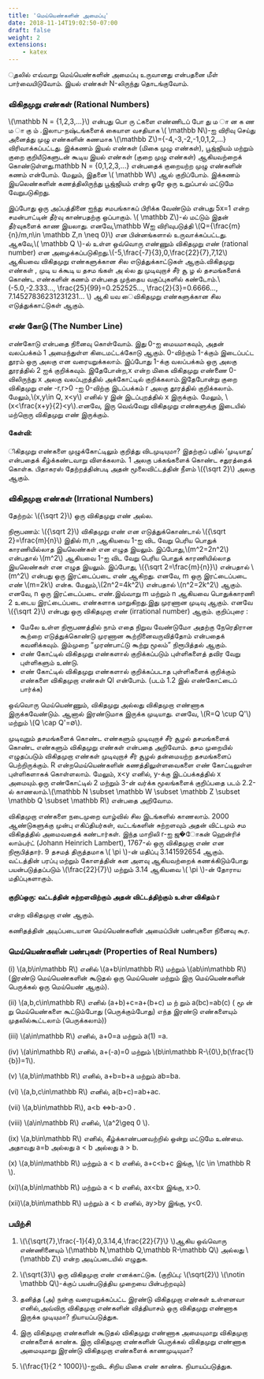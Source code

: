 ```yaml
---
title: 'மெய்யெண்களின் அமைப்பு'
date: 2018-11-14T19:02:50-07:00
draft: false
weight: 2
extensions:
    - katex
---
```


ுதலில் எவ்வாறு மெய்யெண்களின் அமைப்பு உருவானது என்பதனை மீள் பார்வையிடுவோம். 
இயல் எண்கள் N-லிருந்து தொடங்குவோம். 

### விகிதமுறு எண்கள் (Rational Numbers)
\\(\mathbb N = {1,2,3,...}\\) என்பது பொ ரு ட்களை எண்ணிடப் போ து ம ா ன க ண ம ா கு ம் .இலாப-நஷ்டங்களைக் கையாள வசதியாக \\( \mathbb N\\)-ஐ விரிவு செய்து அனைத்து முழு
 எண்களின் கணமாக \\(\mathbb Z\\)={-4,-3,-2,-1,0,1,2,...} விரிவாக்கப்பட்டது. இக்கணம் இயல் எண்கள் (மிகை முழு எண்கள்), பூஜ்ஜியம் மற்றும் குறை குறியீடுகளுடன் கூடிய இயல் எண்கள் (குறை முழு எண்கள்) ஆகியவற்றைக் கொண்டுள்ளது.mathbb N = {0,1,2,3,...} என்பதைக் குறையற்ற முழு எண்களின் கணம் என்போம். மேலும், இதனை \\( \mathbb W\\) ஆல் குறிப்போம். இக்கணம் இயலெண்களின் கணத்திலிருந்து பூஜ்ஜியம் என்ற ஓரே ஒரு உறுப்பால் மட்டுமே வேறுபடுகிறது.

இப்போது ஒரு அப்பத்தினை ஐந்து சமபங்காகப் பிரிக்க வேண்டும் என்பது 5x=1 என்ற சமன்பாட்டின் தீர்வு காண்பதற்கு ஒப்பாகும். \\( \mathbb Z\\)-ல் மட்டும் இதன்
தீர்வுகளைக் காண இயலாது. எனவே,\mathbb Wஐ விரிவுபடுத்தி \\(Q={\frac{m}{n}/m,n\in \mathbb Z,n \neq 0}\\) என பின்னங்களால் உருவாக்கப்பட்டது.
ஆகவே,\\( \mathbb Q \\)-ல் உள்ள ஒவ்வொரு எண்ணும் விகிதமுறு எண் (rational number) என அழைக்கப்படுகிறது.\\(-5,\frac{-7}{3},0,\frac{22}{7},7,12\\) ஆகியவை
விகிதமுறு எண்களுக்கான சில எடுத்துக்காட்டுகள் ஆகும்.விகிதமுறு எண்கள் , முடி ய க்கூடி ய தசம ங்கள் அ ல்ல து முடிவுறாச் சீர் சூ ழ ல் தசமங்களைக்
கொண்ட எண்களின் கணம் என்பதை முந்தைய வகுப்புகளில் கண்டோம்.\\(-5.0,-2.333..., \frac{25}{99}=0.252525..., \frac{2}{3}=0.6666..., 7.14527836231231231... \\) 
ஆகி யவ ைவிகிதமுறு எண்களுக்கான சில எடுத்துக்காட்டுகள் ஆகும்.

### எண் கோடு (The Number Line)
எண்கோடு என்பதை நினைவு கொள்வோம். இது 0-ஐ மையமாகவும், அதன் வலப்பக்கம் 1 அமைந்துள்ள கிடைமட்டக்கோடு ஆகும். 0-விற்கும் 1-க்கும் இடைப்பட்ட தூரம்
 ஒரு அலகு என வரையறுக்கலாம். இப்போது 1-க்கு வலப்பக்கம் ஒரு அலகு தூரத்தில் 2 ஐக் குறிக்கவும். இதேபோன்ற,x என்ற மிகை விகிதமுறு எண்ணை 0-விலிருந்து x
அலகு வலப்புறத்தில் அக்கோட்டில் குறிக்கலாம்.இதேபோன்று குறை விகிதமுறு எண் -r,r>0 -ஐ 0-விற்கு இடப்பக்கம் r அலகு தூரத்தில் குறிக்கலாம். மேலும்,\\(x,y\in Q, x<y\\)
 எனில் y இன் இடப்புறத்தில் x இருக்கும். மேலும், \\(x<\frac{x+y}{2}<y\\).எனவே, இரு வெவ்வேறு விகிதமுறு எண்களுக்கு இடையில் மற்றொரு விகிதமுறு எண் இருக்கும். 

#### கேள்வி:
ிகிதமுறு எண்களை முழுக்கோட்டிலும் குறித்து விடமுடியுமா? இதற்குப் பதில் ‘முடியாது’ என்பதைக் கீழ்க்கண்டவாறு விளக்கலாம். 1 அலகு பக்கங்களைக் கொண்ட சதுரத்தைக் கொள்க.
 பிதாகரஸ் தேற்றத்தின்படி அதன் மூலைவிட்டத்தின் நீளம் \\({\sqrt 2}\\) அலகு ஆகும்.

### விகிதமுறா எண்கள் (Irrational Numbers)
தேற்றம்: \\({\sqrt 2}\\) ஒரு விகிதமுறு எண் அல்ல.

நிரூபணம்: \\({\sqrt 2}\\) விகிதமுறு எண் என எடுத்துக்கொண்டால் \\({\sqrt 2}=\frac{m}{n}\\) இதில் m,n ,ஆகியவை 1-ஐ விட வேறு பெரிய பொதுக் காரணியில்லாத இயலெண்கள்
 என எழுத இயலும். இப்போது,\\(m^2=2n^2\\) என்பதால் \\(m^2\\) ஆகியவை 1-ஐ விட வேறு பெரிய பொதுக் காரணியில்லாத இயலெண்கள் என எழுத இயலும். இப்போது, 
 \\({\sqrt 2=\frac{m}{n}}\\) என்பதால் \\(m^2\\) என்பது ஒரு இரட்டைப்படை எண் ஆகிறது. எனவே, m ஒரு இரட்டைப்படை எண் \\(m=2k\\) என்க. மேலும்,\\(2n^2=4k^2\\) என்பதால் \\(n^2=2k^2\\) ஆகும். எனவே, n ஒரு இரட்டைப்படை எண்.இவ்வாறு m மற்றும் n ஆகியவை பொதுக்காரணி 2 உடைய இரட்டைப்படை எண்களாக மாறுகிறது.இது முரணான முடிவு ஆகும்.
  எனவே \\({\sqrt 2}\\) என்பது ஒரு விகிதமுறா எண் (irrational number) ஆகும்.
குறிப்புரை :
* மேலே உள்ள நிரூபணத்தில் நாம் எதை நிறுவ வேண்டுமோ அதற்கு நேரெதிரான கூற்றை எடுத்துக்கொண்டு முரணான கூற்றினைவருவித்தோம் என்பதைக் கவனிக்கவும். இம்முறை
  “முரண்பாட்டு கூற்று மூலம்” நிரூபித்தல் ஆகும்.
* எண் கோட்டில் விகிதமுறு எண்களால் குறிக்கப்படும் புள்ளிகளைத் தவிர வேறு புள்ளிகளும் உண்டு.
* எண் கோட்டில் விகிதமுறு எண்களால் குறிக்கப்படாத புள்ளிகளைக் குறிக்கும் எண்களை விகிதமுறா எண்கள் Ql என்போம். (படம் 1.2 இல் எண்கோட்டைப் பார்க்க)

ஒவ்வொரு மெய்யெண்ணும், விகிதமுறு அல்லது விகிதமுறா எண்ணாக இருக்கவேண்டும். ஆனால் இரண்டுமாக இருக்க முடியாது. எனவே, \\(R=Q \cup Q'\\) மற்றும் \\(Q \cap Q'=∅\\).

முடிவுறும் தசமங்களைக் கொண்ட எண்களும் முடிவுறாச் சீர் சூழல் தசமங்களைக் கொண்ட எண்களும் விகிதமுறு எண்கள் என்பதை அறிவோம். தசம முறையில் எழுதப்படும் விகிதமுறா
 எண்கள் முடிவுறாச் சீர் சூழல் தன்மையற்ற தசமங்களைப் பெற்றிருக்கும். R என்றமெய்யெண்களின் கணத்திலுள்ளவைகளை எண் கோட்டிலுள்ள புள்ளிகளாகக் கொள்ளலாம். மேலும், x<y
எனில், y-க்கு இடப்பக்கத்தில் x அமையும்.ஒரு எண்கோட்டில் 2 மற்றும் 3-ன் வர்க்க மூலங்களைக் குறிப்பதை படம் 2.2-ல் காணலாம்.\\(\mathbb N \subset \mathbb W \subset \mathbb Z \subset \mathbb Q \subset \mathbb R\\) என்பதை அறிவோம.

விகிதமுறா எண்களை நடைமுறை வாழ்வில் சில இடங்களில் காணலாம். 2000 ஆண்டுகளுக்கு முன்பு எகிப்தியர்கள், வட்டங்களின் சுற்றளவும் அதன் விட்டமும் சம விகிதத்தில் அமைவதைக்
கண்டார்கள். இந்த மாறிலி r-ஐ ஜ�ோகன் ஹென்ரிச் லாம்பர்ட் (Johann Heinrich Lambert), 1767-ல் ஒரு விகிதமுறா எண் என நிரூபித்தார். 9 தசமத் திருத்தமாக \\( \pi \\)-ன் மதிப்பு 
3.141592654 ஆகும். வட்டத்தின் பரப்பு மற்றும் கோளத்தின் கன அளவு ஆகியவற்றைக் கணக்கிடும்போது பயன்படுத்தப்படும் \\(\frac{22}{7}\\) மற்றும் 3.14 ஆகியவை \\( \pi \\)-ன் தோராய மதிப்புகளாகும்.

#### குறிப்ஒரு: வட்டத்தின் சுற்றளவிற்கும் அதன் விட்டத்திற்கும் உள்ள விகிதம் r
என்ற விகிதமுறா எண் ஆகும்.

கணிதத்தின் அடிப்படையான மெய்யெண்களின் அமைப்பின் பண்புகளை நினைவு கூர.

### மெய்யெண்களின் பண்புகள் (Properties of Real Numbers)

(i) \\(a,b\in\mathbb R\\) எனில் \\(a+b\in\mathbb R\\) மற்றும் \\(ab\in\mathbb R\\) (இரண்டு மெய்யெண்களின் கூடுதல் ஒரு மெய்யெண் மற்றும் இரு மெய்யெண்களின் பெருக்கல் ஒரு    மெய்யெண் ஆகும்).

(ii) \\(a,b,c\in\mathbb R\\) எனில் (a+b)+c=a+(b+c) ம ற் றும் a(bc)=ab(c) ( மூ ன் று மெய்யெண்களை கூட்டும்போது (பெருக்கும்போது) எந்த இரண்டு எண்களையும் முதலில்கூட்டலாம் (பெருக்கலாம்))

(iii) \\(a\in\mathbb R\\) எனில், a+0=a மற்றும் a(1) =a.

(iv) \\(a\in\mathbb R\\) எனில், a+(-a)=0 மற்றும் \\(b\in\mathbb R-\\{0\\},b(\frac{1}{b})=1\\).

(v) \\(a,b\in\mathbb R\\) எனில், a+b=b+a மற்றும் ab=ba.

(vi) \\(a,b,c\in\mathbb R\\) எனில், a(b+c)=ab+ac.

(vii) \\(a,b\in\mathbb R\\), a<b <=>b-a>0 .

(viii) \\(a\in\mathbb R\\) எனில், \\(a^2\geq 0 \\).

(ix) \\(a,b\in\mathbb R\\) எனில், கீழ்க்காண்பனவற்றில் ஒன்று மட்டுமே உண்மை. அதாவது a=b அல்லது
a < b அல்லது a > b.

(x) \\(a,b\in\mathbb R\\) மற்றும் a < b எனில், a+c<b+c இங்கு, \\(c \in \mathbb R \\). 

(xi)\\(a,b\in\mathbb R\\) மற்றும் a < b எனில், ax<bx இங்கு, x>0.

(xii)\\(a,b\in\mathbb R\\) மற்றும் a < b எனில், ay>by இங்கு, y<0.

### பயிற்சி 

 1. \\(\\{\sqrt{7},\frac{-1}{4},0,3.14,4,\frac{22}{7}\\} \\)ஆகிய ஒவ்வொரு எண்ணினையும் \\(\mathbb N,\mathbb Q,\mathbb R-\mathbb Q\\) அல்லது \\(\mathbb Z\\) என்ற அடிப்படையில் எழுதுக.

 2. \\(\sqrt{3}\\) ஒரு விகிதமுறா எண் எனக்காட்டுக. (குறிப்பு: \\(\sqrt{2}\\)  \\(\notin \mathbb Q\\)-க்குப் பயன்படுத்திய முறையை
பின்பற்றவும்)

3. தனித்த (அ) நன்கு வரையறுக்கப்பட்ட இரண்டு விகிதமுறா எண்கள் உள்ளனவா எனில்,அவ்விரு விகிதமுறா எண்களின் வித்தியாசம் ஒரு விகிதமுறு எண்ணாக இருக்க முடியுமா?
நியாயப்படுத்துக.

4. இரு விகிதமுறா எண்களின் கூடுதல் விகிதமுறு எண்ணாக அமையுமாறு விகிதமுறா எண்களைக் காண்க. இரு விகிதமுறா எண்களின் பெருக்கல் விகிதமுறு எண்ணாக அமையுமாறு இரண்டு
 விகிதமுறா எண்களைக் காணமுடியுமா?

5. \\(\frac{1}{2 ^ 1000}\\)-ஐவிட சிறிய மிகை எண் காண்க. நியாயப்படுத்துக.